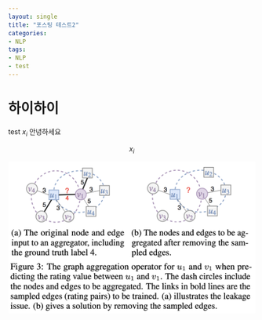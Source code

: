 ```yaml
---
layout: single
title: "포스팅 테스트2"
categories:
- NLP
tags:
- NLP
- test
---
```


# 하이하이 

test 
$x_i$
안녕하세요

$$x_i$$

![](assets/images/post_images/stargcn.png)